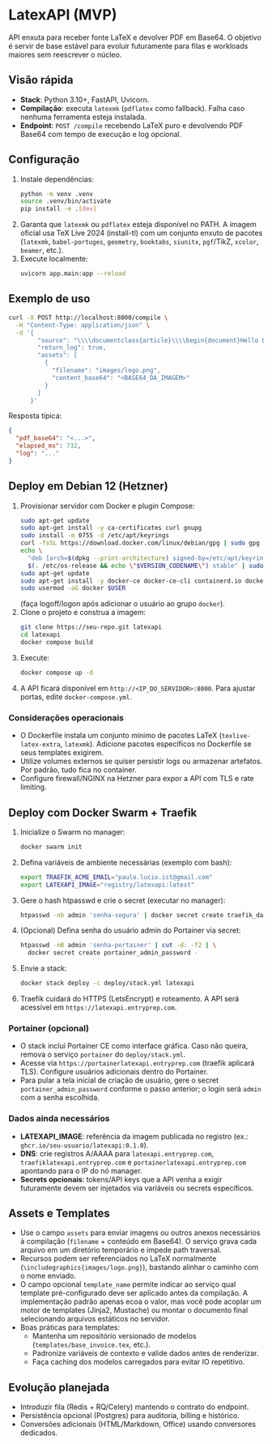 # LatexAPI (MVP)

API enxuta para receber fonte LaTeX e devolver PDF em Base64. O objetivo é servir de base estável para evoluir futuramente para filas e workloads maiores sem reescrever o núcleo.

## Visão rápida
- **Stack**: Python 3.10+, FastAPI, Uvicorn.
- **Compilação**: executa `latexmk` (`pdflatex` como fallback). Falha caso nenhuma ferramenta esteja instalada.
- **Endpoint**: `POST /compile` recebendo LaTeX puro e devolvendo PDF Base64 com tempo de execução e log opcional.

## Configuração
1. Instale dependências:
   ```bash
   python -m venv .venv
   source .venv/bin/activate
   pip install -e .[dev]
   ```
2. Garanta que `latexmk` ou `pdflatex` esteja disponível no PATH. A imagem oficial usa TeX Live 2024 (install-tl) com um conjunto enxuto de pacotes (`latexmk`, `babel-portuges`, `geometry`, `booktabs`, `siunitx`, `pgf`/TikZ, `xcolor`, `beamer`, etc.).
3. Execute localmente:
   ```bash
   uvicorn app.main:app --reload
   ```

## Exemplo de uso
```bash
curl -X POST http://localhost:8000/compile \
  -H "Content-Type: application/json" \
  -d '{
        "source": "\\\\documentclass{article}\\\\begin{document}Hello LatexAPI\\\\end{document}",
        "return_log": true,
        "assets": [
          {
            "filename": "images/logo.png",
            "content_base64": "<BASE64_DA_IMAGEM>"
          }
        ]
      }'
```
Resposta típica:
   ```json
   {
     "pdf_base64": "<...>",
     "elapsed_ms": 732,
     "log": "..."
   }
   ```

## Deploy em Debian 12 (Hetzner)
1. Provisionar servidor com Docker e plugin Compose:
   ```bash
   sudo apt-get update
   sudo apt-get install -y ca-certificates curl gnupg
   sudo install -m 0755 -d /etc/apt/keyrings
   curl -fsSL https://download.docker.com/linux/debian/gpg | sudo gpg --dearmor -o /etc/apt/keyrings/docker.gpg
   echo \
     "deb [arch=$(dpkg --print-architecture) signed-by=/etc/apt/keyrings/docker.gpg] https://download.docker.com/linux/debian \
     $(. /etc/os-release && echo \"$VERSION_CODENAME\") stable" | sudo tee /etc/apt/sources.list.d/docker.list > /dev/null
   sudo apt-get update
   sudo apt-get install -y docker-ce docker-ce-cli containerd.io docker-buildx-plugin docker-compose-plugin
   sudo usermod -aG docker $USER
   ```
   (faça logoff/logon após adicionar o usuário ao grupo `docker`).
2. Clone o projeto e construa a imagem:
   ```bash
   git clone https://seu-repo.git latexapi
   cd latexapi
   docker compose build
   ```
3. Execute:
   ```bash
   docker compose up -d
   ```
4. A API ficará disponível em `http://<IP_DO_SERVIDOR>:8000`. Para ajustar portas, edite `docker-compose.yml`.

### Considerações operacionais
- O Dockerfile instala um conjunto mínimo de pacotes LaTeX (`texlive-latex-extra`, `latexmk`). Adicione pacotes específicos no Dockerfile se seus templates exigirem.
- Utilize volumes externos se quiser persistir logs ou armazenar artefatos. Por padrão, tudo fica no container.
- Configure firewall/NGINX na Hetzner para expor a API com TLS e rate limiting.

## Deploy com Docker Swarm + Traefik
1. Inicialize o Swarm no manager:
   ```bash
   docker swarm init
   ```
2. Defina variáveis de ambiente necessárias (exemplo com bash):
   ```bash
   export TRAEFIK_ACME_EMAIL="paulo.lucio.ist@gmail.com"
   export LATEXAPI_IMAGE="registry/latexapi:latest"
   ```
3. Gere o hash htpasswd e crie o secret (executar no manager):
   ```bash
   htpasswd -nb admin 'senha-segura' | docker secret create traefik_dashboard_users -
   ```
4. (Opcional) Defina senha do usuário admin do Portainer via secret:
   ```bash
   htpasswd -nB admin 'senha-portainer' | cut -d: -f2 | \
     docker secret create portainer_admin_password -
   ```
3. Envie a stack:
   ```bash
   docker stack deploy -c deploy/stack.yml latexapi
   ```
4. Traefik cuidará do HTTPS (LetsEncrypt) e roteamento. A API será acessível em `https://latexapi.entryprep.com`.

### Portainer (opcional)
- O stack inclui Portainer CE como interface gráfica. Caso não queira, remova o serviço `portainer` do `deploy/stack.yml`.
- Acesse via `https://portainerlatexapi.entryprep.com` (traefik aplicará TLS). Configure usuários adicionais dentro do Portainer.
- Para pular a tela inicial de criação de usuário, gere o secret `portainer_admin_password` conforme o passo anterior; o login será `admin` com a senha escolhida.

### Dados ainda necessários
- **LATEXAPI_IMAGE**: referência da imagem publicada no registro (ex.: `ghcr.io/seu-usuario/latexapi:0.1.0`).
- **DNS**: crie registros A/AAAA para `latexapi.entryprep.com`, `traefiklatexapi.entryprep.com` e `portainerlatexapi.entryprep.com` apontando para o IP do nó manager.
- **Secrets opcionais**: tokens/API keys que a API venha a exigir futuramente devem ser injetados via variáveis ou secrets específicos.

## Assets e Templates
- Use o campo `assets` para enviar imagens ou outros anexos necessários à compilação (`filename` + conteúdo em Base64). O serviço grava cada arquivo em um diretório temporário e impede path traversal.
- Recursos podem ser referenciados no LaTeX normalmente (`\includegraphics{images/logo.png}`), bastando alinhar o caminho com o nome enviado.
- O campo opcional `template_name` permite indicar ao serviço qual template pré-configurado deve ser aplicado antes da compilação. A implementação padrão apenas ecoa o valor, mas você pode acoplar um motor de templates (Jinja2, Mustache) ou montar o documento final selecionando arquivos estáticos no servidor.
- Boas práticas para templates:
  - Mantenha um repositório versionado de modelos (`templates/base_invoice.tex`, etc.).
  - Padronize variáveis de contexto e valide dados antes de renderizar.
  - Faça caching dos modelos carregados para evitar IO repetitivo.

## Evolução planejada
- Introduzir fila (Redis + RQ/Celery) mantendo o contrato do endpoint.
- Persistência opcional (Postgres) para auditoria, billing e histórico.
- Conversões adicionais (HTML/Markdown, Office) usando conversores dedicados.
